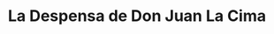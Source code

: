 ---
title: "La Despensa de Don Juan La Cima"
url: /san-salvador/la-despensa-de-don-juan-la-cima/
shop: Supermarkt
---